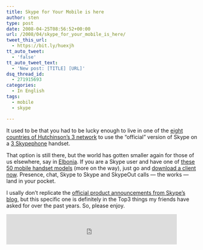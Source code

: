 ```yaml
---
title: Skype for Your Mobile is here
author: sten
type: post
date: 2008-04-25T08:56:52+00:00
url: /2008/04/skype_for_your_mobile_is_here/
tweet_this_url:
  - https://bit.ly/huexjh
tt_auto_tweet:
  - 'false'
tt_auto_tweet_text:
  - 'New post: [TITLE] [URL]'
dsq_thread_id:
  - 271915693
categories:
  - In English
tags:
  - mobile
  - skype

---
```

It used to be that you had to be lucky enough to live in one of the [eight countries of Hutchinson&#8217;s 3 network][1] to use the &#8220;official&#8221; version of Skype on a [3 Skypephone][2] handset.

That option is still there, but the world has gotten smaller again for those of us elsewhere, say in [Elbonia][3]. If you are a Skype user and have one of [these 50 mobile handset models][4] (more on the way), just go and [download a client now][5]. Presence, chat, Skype to Skype and SkypeOut calls &#8212; the works &#8212; land in your pocket.

I usally don&#8217;t replicate the [official product announcements from Skype&#8217;s blog][6], but this specific one is definitely in the Top3 things my friends have asked for over the past years. So, please enjoy.

<iframe src="http://www.facebook.com/plugins/like.php?href=http%3A%2F%2Fsten.tamkivi.com%2F2008%2F04%2Fskype_for_your_mobile_is_here%2F&layout=standard&show_faces=true&width=450&action=like&colorscheme=light&height=80" scrolling="no" frameborder="0" style="border:none; overflow:hidden; width:450px; height:80px;" allowTransparency="true"></iframe>

 [1]: http://www.3skypephone.com/english/buy.html
 [2]: http://www.3skypephone.com/
 [3]: http://en.wikipedia.org/wiki/Elbonia
 [4]: http://www.skype.com/download/skype/mobile/choose/
 [5]: http://www.skype.com/download/skype/mobile/
 [6]: http://share.skype.com/sites/en/2008/04/another_way_to_connect_skype_f.html